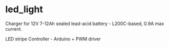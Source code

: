 led_light
=========
Charger for 12V 7-12Ah sealed lead-acid battery - L200C-based, 0.9A max current.

LED stripe Controller - Arduino + PWM driver
